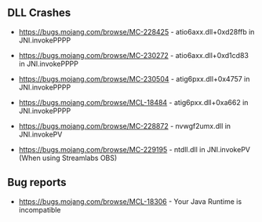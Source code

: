 ## DLL Crashes
- https://bugs.mojang.com/browse/MC-228425 - atio6axx.dll+0xd28ffb in JNI.invokePPPP

- https://bugs.mojang.com/browse/MC-230272 - atio6axx.dll+0xd1cd83 in JNI.invokePPPP

- https://bugs.mojang.com/browse/MC-230504 - atig6pxx.dll+0x4757 in JNI.invokePPPP

- https://bugs.mojang.com/browse/MCL-18484 - atig6pxx.dll+0xa662 in JNI.invokePPPP

- https://bugs.mojang.com/browse/MC-228872 - nvwgf2umx.dll in JNI.invokePV

- https://bugs.mojang.com/browse/MC-229195 - ntdll.dll in JNI.invokePV (When using Streamlabs OBS)

## Bug reports
- https://bugs.mojang.com/browse/MCL-18306 - Your Java Runtime is incompatible
